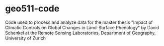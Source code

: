 # geo511-code
Code used to process and analyze data for the master thesis "Impact of Climatic Controls on Global Changes in Land-Surface Phenology" by David Schenkel at the Remote Sensing Laboratories, Department of Geography, University of Zurich
